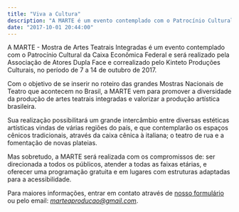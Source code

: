 ```yaml
---
title: "Viva a Cultura"
description: "A MARTE é um evento contemplado com o Patrocínio Cultural da Caixa Econômica Federal"
date: "2017-10-01 20:44:00"
---
```


A MARTE - Mostra de Artes Teatrais Integradas é um evento contemplado com o Patrocínio Cultural da Caixa Econômica Federal e será realizado pela Associação de Atores Dupla Face e correalizado pelo Kinteto Produções Culturais, no período de 7 a 14 de outubro de 2017.

Com o objetivo de se inserir no roteiro das grandes Mostras Nacionais de Teatro que acontecem no Brasil, a MARTE vem para promover a diversidade da produção de artes teatrais integradas e valorizar a produção artística brasileira.

Sua realização possibilitará um grande intercâmbio entre diversas estéticas artísticas vindas de várias regiões do país, e que contemplarão os espaços cênicos tradicionais, através da caixa cênica à italiana; o teatro de rua e a fomentação de novas plateias.

Mas sobretudo, a MARTE será realizada com os compromissos de: ser direcionada a todos os públicos, atender a todas as faixas etárias, e oferecer uma programação gratuita e em lugares com estruturas adaptadas para a acessibilidade.

Para maiores informações, entrar em contato através de [nosso formulário](/contato.html#formulario) ou pelo email: *marteaproducao@gmail.com*.
